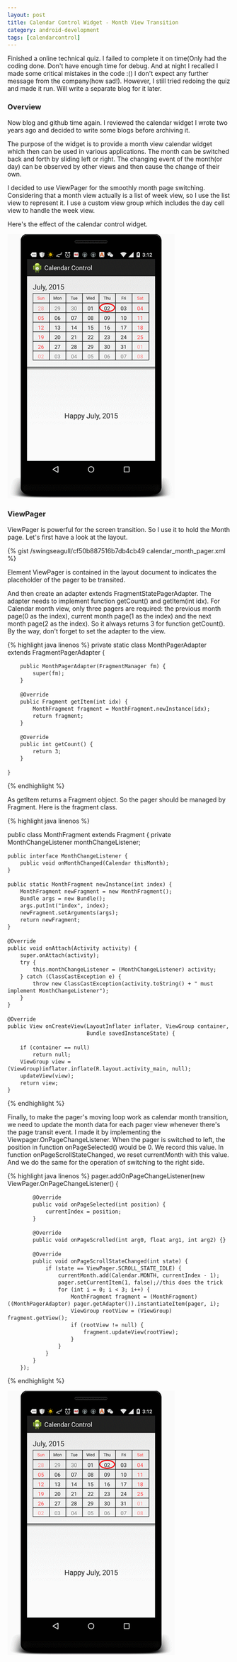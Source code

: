 ```yaml
---
layout: post
title: Calendar Control Widget - Month View Transition
category: android-development
tags: [calendarcontrol]
---
```


Finished a online technical quiz. I failed to complete it on time(Only had the coding done. Don't have enough time for debug. And at night I recalled I made some critical mistakes in the code :() I don't expect any further message from the company(how sad!). However, I still tried redoing the quiz and made it run. Will write a separate blog for it later.

### Overview
Now blog and github time again. I reviewed the calendar widget I wrote two years ago and decided to write some blogs before archiving it. 

The purpose of the widget is to provide a month view calendar widget which then can be used in various applications. The month can be switched back and forth by sliding left or right. The changing event of the month(or day) can be observed by other views and then cause the change of their own.

I decided to use ViewPager for the smoothly month page switching. Considering that a month view actually is a list of week view, so I use the list view to represent it. I use a custom view group which includes the day cell view to handle the week view.

Here's the effect of the calendar control widget.

![placeholder](/images/calendarcontrol/calendar_portrait_view.gif)

### ViewPager

ViewPager is powerful for the screen transition. So I use it to hold the Month page. Let's first have a look at the layout.

{% gist /swingseagull/cf50b887516b7db4cb49 calendar_month_pager.xml %}

Element ViewPager is contained in the layout document to indicates the placeholder of the pager to be transited.

And then create an adapter extends FragmentStatePagerAdapter. The adapter needs to implement function getCount() and getItem(int idx). For Calendar month view, only three pagers are required: the previous month page(0 as the index), current month page(1 as the index) and the next month page(2 as the index). So it always returns 3 for function getCount().  By the way, don't forget to set the adapter to the view.

{% highlight java linenos %}
	private static class MonthPagerAdapter extends FragmentPagerAdapter {

		public MonthPagerAdapter(FragmentManager fm) {
            super(fm);
		}

		@Override
		public Fragment getItem(int idx) {
            MonthFragment fragment = MonthFragment.newInstance(idx);
            return fragment;
		}

		@Override
		public int getCount() {
			return 3;
		}
		
	}
{% endhighlight %}

As getItem returns a Fragment object. So the pager should be managed by Fragment. Here is the fragment class.

{% highlight java linenos %}

public class MonthFragment extends Fragment {
    private MonthChangeListener monthChangeListener;

    public interface MonthChangeListener {
        public void onMonthChanged(Calendar thisMonth);
    }

    public static MonthFragment newInstance(int index) {
        MonthFragment newFragment = new MonthFragment();
        Bundle args = new Bundle();
        args.putInt("index", index);
        newFragment.setArguments(args);
        return newFragment;
    }

    @Override
    public void onAttach(Activity activity) {
        super.onAttach(activity);
        try {
            this.monthChangeListener = (MonthChangeListener) activity;
        } catch (ClassCastException e) {
            throw new ClassCastException(activity.toString() + " must implement MonthChangeListener");
        }
    }

    @Override
    public View onCreateView(LayoutInflater inflater, ViewGroup container,
                             Bundle savedInstanceState) {

        if (container == null)
            return null;
        ViewGroup view = (ViewGroup)inflater.inflate(R.layout.activity_main, null);
        updateView(view);
        return view;
    }

{% endhighlight %}

Finally, to make the pager's moving loop work as calendar month transition, we need to update the month data for each pager view whenever there's the page transit event. I made it by implementing the Viewpager.OnPageChangeListener. When the pager is switched to left, the position in function onPageSelected() would be 0. We record this value. In function onPageScrollStateChanged, we reset currentMonth with this value.  And we do the same for the operation of switching to the right side. 

{%  highlight java linenos %}
		pager.addOnPageChangeListener(new ViewPager.OnPageChangeListener() {

            @Override
            public void onPageSelected(int position) {
                currentIndex = position;
            }

            @Override
            public void onPageScrolled(int arg0, float arg1, int arg2) {}

            @Override
            public void onPageScrollStateChanged(int state) {
                if (state == ViewPager.SCROLL_STATE_IDLE) {
                    currentMonth.add(Calendar.MONTH, currentIndex - 1);
                    pager.setCurrentItem(1, false);//this does the trick
                    for (int i = 0; i < 3; i++) {
                        MonthFragment fragment = (MonthFragment) ((MonthPagerAdapter) pager.getAdapter()).instantiateItem(pager, i);
                        ViewGroup rootView = (ViewGroup) fragment.getView();
                        if (rootView != null) {
                            fragment.updateView(rootView);
                        }
                    }
                }
            }
        });

{%  endhighlight %}

![placeholder](/images/calendarcontrol/calendar_portrait_view.gif)